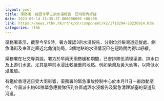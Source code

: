 ```yaml
---
layout: post
title: 渠務署：確認今早三宗水浸報告　短時間內紓緩　
date: 2023-09-14 11:35:37.000000000 +08:00
link: https://news.rthk.hk/rthk/ch/component/k2/1718294-20230914.htm
categories: rthk
---
```


渠務署表示，截至今早9時，署方確認3宗水浸報告，分別位於柴灣道迴旋處、鰂魚涌街及東區走廊近北角消防局，3個地點的水浸情況已在短時間內得以紓緩。

渠務署在社交專頁說，署方於早兩天雨勢緩和期間，已安排隊伍清理渠道、排水口及上游引水道，尤其是早前水浸比較嚴重的地點，例如柴灣及黃大仙等，以降低水浸風險。

有鑑於香港連日受大雨影響，渠務署的緊急事故控制中心於本月11日一直啟動至今，今晨派出約60隊緊急應變隊伍到各區處理水浸報告及緊急清理淤塞的渠道及河道。

